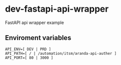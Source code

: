 # dev-fastapi-api-wrapper
FastAPI api wrapper example

## Enviroment variables
```
API_ENV=[ DEV | PRD ]
API_PATH=[ / | /automation/itsm/aranda-api-auther ]
API_PORT=[ 80 | 3000 ]
```


